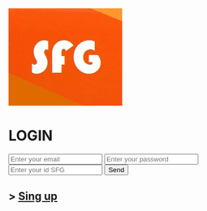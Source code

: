 <html>
     <meta charset="UTF-8">
<meta lang="es">
<img src="sfglog.jpg" alt="IMGEN SFG" title="IMAGEN SFG"/>
    <link rel=" shorcut icon " type=" image/x-icon " href="sfglogo.ico">
<link rel="stylesheet" href="LOGIN.css">
<head>
     </head>
<body>
     <h1>LOGIN</h1>
    <div class="t78">
          <input type="text" name="email" placeholder="Enter your email" maxlength="50">
          <input type="password" name="password" placeholder="Enter your password" maxlength="50">
         <input type="text" name="SFG" placeholder="Enter your id SFG " maxlength="50">
         <input type="submit" value="Send">
         <h2>>
              <a href="https://adraw406.github.io/Register/"> Sing up </a>
         </h2>
     </div>
  </body>
 </html>
 
